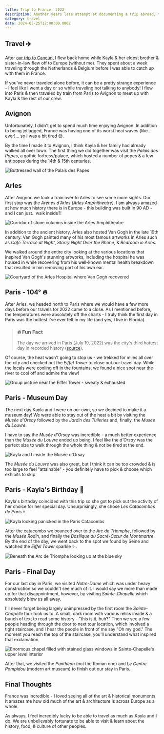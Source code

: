 ```yaml
---
title: Trip to France, 2022
description: Another years late attempt at documenting a trip abroad, this time to France!
category: travel
date: 2024-03-25T12:00:00.000Z
---
```


## Travel ✈️

After [our trip to Cancún](/posts/2022/trip-to-cancun/), I flew back home while Kayla & her eldest brother & sister-in-law flew off to Europe (without me). They spent about a week traveling through the Netherlands & Belgium before I was able to catch up with them in France.

If you've never traveled alone before, it can be a pretty strange experience - I feel like I went a day or so while traveling not talking to anybody! I flew into Paris & then traveled by train from Paris to Avignon to meet up with Kayla & the rest of our crew.

## Avignon

Unfortunately, I didn't get to spend much time enjoying Avignon. In addition to being jetlagged, France was having one of its worst heat waves (like... ever)... so I was a bit tired 😪.

By the time I made it to Avignon, I think Kayla & her family had already walked all over town. The first thing we did together was visit the _Palais des Papes_, a gothic fortress/palace, which hosted a number of popes & a few antipopes during the 14th & 15th centuries.

<img src="./img/avignon-1.jpg" alt="Buttressed wall of the Palais des Papes">

## Arles

After Avignon we took a train over to Arles to see some more sights. Our first stop was the _Arènes d'Arles (Arles Amphitheatre)_. I am always amazed at how much history there is in Europe - this building was built in 90 AD - and I can just.. walk inside?!

<img src="./img/arles-1.jpg" alt="Corridor of stone columns inside the Arles Amphitheatre">

In addition to the ancient history, Arles also hosted Van Gogh in the late 19th century. Van Gogh painted many of his most famous artworks in Arles such as _Café Terrace at Night_, _Starry Night Over the Rhône_, & _Bedroom in Arles_.

We walked around the entire city looking at the various locations that inspired Van Gogh's stunning artworks, including the hospital he was housed in while recovering from his well-known mental health breakdown that resulted in him removing part of his own ear.

<img src="./img/arles-2.jpg" alt="Courtyard of the Arles Hospital where Van Gogh recovered">

## Paris - 104° 🔥

After Arles, we headed north to Paris where we would have a few more days before our travels for 2022 came to a close. As I mentioned before, the temperatures were absolutely off the charts - I truly think the first day in Paris was the hottest I've ever felt in my life (and yes, I live in Florida).

> ### 🔥 Fun Fact
>
> The day we arrived in Paris (July 19, 2022) was the city's third hottest day in recorded history ([source](https://www.extremeweatherwatch.com/cities/paris/highest-temperatures)).

Of course, the heat wasn't going to stop us - we trekked for miles all over the city and checked out the _Eiffel Tower_ to close out our travel day. While the locals were cooling off in the fountains, we found a nice spot near the river to cool off and admire the view!

<img src="./img/paris-1.jpg" alt="Group picture near the Eiffel Tower - sweaty & exhausted">

## Paris - Museum Day

The next day Kayla and I were on our own, so we decided to make it a museum day! We were able to stay out of the heat a bit by visiting the _Musée d'Orsay_ followed by the _Jardin des Tuileries_ and, finally, the _Musée du Louvre_.

I have to say the _Musée d'Orsay_ was incredible - a much better experience than the _Musée du Louvre_ ended up being. I feel like the _d'Orsay_ was the perfect size to walk through the whole thing & not be tired at the end.

<img src="./img/orsay-1.jpg" alt="Kayla and I inside the Musée d'Orsay">

The _Musée du Louvre_ was also great, but I think it can be too crowded & is too large to feel "attainable" - you definitely have to pick & choose which exhibits to skip.

## Paris - Kayla's Birthday 🎂

Kayla's birthday coincided with this trip so she got to pick out the activity of her choice for her special day. Unsurprisingly, she chose _Les Catacombes de Paris_ 💀.

<img src="./img/catacombs-1.jpg" alt="Kayla looking panicked in the Paris Catacombs">

After the catacombs we bounced over to the _Arc de Triomphe_, followed by the _Musée Rodin_, and finally the _Basilique du Sacré-Cœur de Montmartre_. By the end of the day, we went back to the spot we found by Seine and watched the _Eiffel Tower_ sparkle ✨.

<img src="./img/arc-triomphe-1.jpg" alt="Beneath the Arc de Triomphe looking up at the blue sky">

## Paris - Final Day

For our last day in Paris, we visited _Notre-Dame_ which was under heavy construction so we couldn't see much of it. I would say we more than made up for that disappointment, however, by visiting _Sainte-Chapelle_ which absolutely blew us all away.

I'll never forget being largely unimpressed by the first room the _Sainte-Chapelle_ tour took us to. A small, dark room with various relics inside & a bunch of text to read some history - "this is it, huh?" Then we see a few people heading through the door to next tour location, which involved a tight staircase, and I hear the people in front of me say "Oh my god." The moment you reach the top of the staircase, you'll understand what inspired that exclamation.

<img src="./img/sainte-chapelle-1.jpg" alt="Enormous chapel filled with stained glass windows in Sainte-Chapelle's upper level interior">

After that, we visited the _Panthéon_ (not the Roman one) and _Le Centre Pompidou_ (modern art museum) to finish out our stay in Paris.

## Final Thoughts

France was incredible - I loved seeing all of the art & historical monuments. It amazes me how old much of the art & architecture is across Europe as a whole.

As always, I feel incredibly lucky to be able to travel as much as Kayla and I do. We are unbelievably fortunate to be able to visit & learn about the history, food, & culture of other peoples.
